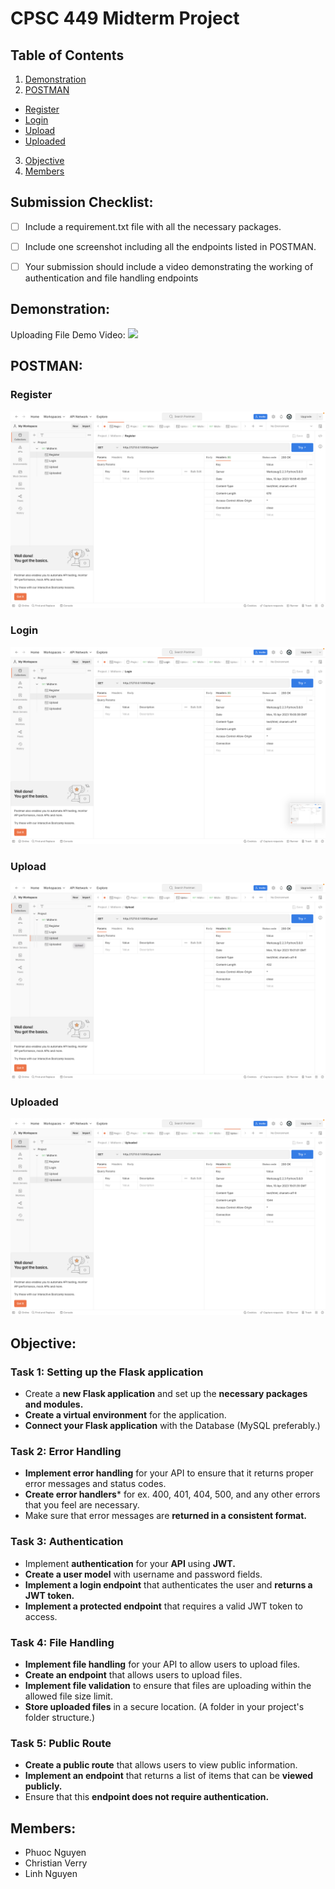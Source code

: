 # CPSC 449 Midterm Project

## Table of Contents
1. [Demonstration](https://github.com/Phuoc-Nguyen-CS/449_MidtermProject#demonstration)
2. [POSTMAN](https://github.com/Phuoc-Nguyen-CS/449_MidtermProject#postman)
- [Register](https://github.com/Phuoc-Nguyen-CS/449_MidtermProject#register)
- [Login](https://github.com/Phuoc-Nguyen-CS/449_MidtermProject#login)
- [Upload](https://github.com/Phuoc-Nguyen-CS/449_MidtermProject#upload)
- [Uploaded](https://github.com/Phuoc-Nguyen-CS/449_MidtermProject#uploaded)
3. [Objective](https://github.com/Phuoc-Nguyen-CS/449_MidtermProject#objective)
4. [Members](https://github.com/Phuoc-Nguyen-CS/449_MidtermProject#members)


## Submission Checklist:
 - [ ] Include a requirement.txt file with all the necessary packages.
 - [ ] Include one screenshot including all the endpoints listed in POSTMAN.
 - [ ] Your submission should include a video demonstrating the working of authentication and file handling endpoints


## Demonstration:

Uploading File Demo Video:
[![](https://i0.wp.com/css-tricks.com/wp-content/uploads/2015/11/drag-drop-upload-1.gif?ssl=1)](https://www.youtube.com/watch?v=dz6Oh0MD9Ds&ab_channel=PhuocNguyen)

## POSTMAN:
### Register
![Register](./pictures/register.png)

### Login
![Login](./pictures/login.png)

### Upload
![Upload](./pictures/upload.png)

### Uploaded
![Uploaded](./pictures/uploaded.png)
 
## Objective:
### Task 1: Setting up the Flask application
* Create a **new Flask application** and set up the **necessary packages and modules.**
* **Create a virtual environment** for the application.
* **Connect your Flask application** with the Database (MySQL preferably.)
### Task 2: Error Handling
* **Implement error handling** for your API to ensure that it returns proper error messages and status codes.
* **Create error handlers*** for ex. 400, 401, 404, 500, and any other errors that you feel
are necessary.
* Make sure that error messages are **returned in a consistent format.**
### Task 3: Authentication
* Implement **authentication** for your **API** using **JWT.**
* **Create a user model** with username and password fields.
* **Implement a login endpoint** that authenticates the user and **returns a JWT token.**
* **Implement a protected endpoint** that requires a valid JWT token to access.
### Task 4: File Handling
* **Implement file handling** for your API to allow users to upload files.
* **Create an endpoint** that allows users to upload files. 
* **Implement file validation** to ensure that files are uploading within the allowed file size limit.
* **Store uploaded files** in a secure location. (A folder in your project's folder structure.)
### Task 5: Public Route
* **Create a public route** that allows users to view public information.
* **Implement an endpoint** that returns a list of items that can be **viewed publicly.**
* Ensure that this **endpoint does not require authentication.**

## Members:
* Phuoc Nguyen
* Christian Verry
* Linh Nguyen
